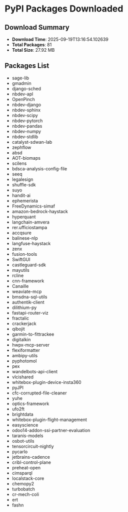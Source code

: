 # PyPI Packages Downloaded

## Download Summary
- **Download Time**: 2025-09-19T13:16:54.102639
- **Total Packages**: 81
- **Total Size**: 27.92 MB

## Packages List
- sage-lib
- gmadmin
- django-sched
- nbdev-apl
- OpenPinch
- nbdev-django
- nbdev-sphinx
- nbdev-scipy
- nbdev-pytorch
- nbdev-pandas
- nbdev-numpy
- nbdev-stdlib
- catalyst-sdwan-lab
- zephflow
- absd
- AOT-biomaps
- scilens
- bdsca-analysis-config-file
- seeq
- legalesign
- shuffle-sdk
- suyo
- handit-ai
- ephemerista
- FreeDynamics-simaf
- amazon-bedrock-haystack
- hyperquant
- langchain-amvera
- rer.ufficiostampa
- accqsure
- balinese-nlp
- langfuse-haystack
- zenx
- fusion-tools
- SwiftGUI
- castleguard-sdk
- mayutils
- rcline
- cnn-framework
- Canaille
- weaviate-mcp
- bmsdna-sql-utils
- authentik-client
- dilithium-py
- fastapi-router-viz
- fractalic
- crackerjack
- qibojit
- garmin-to-fittrackee
- digitalkin
- hwpx-mcp-server
- flexiformatter
- ambipy-utils
- pyphotomol
- pex
- wandelbots-api-client
- vlcishared
- whitebox-plugin-device-insta360
- pyJPI
- cfc-corrupted-file-cleaner
- yuhe
- optics-framework
- ufo2ft
- brightdata
- whitebox-plugin-flight-management
- easyscience
- odoo14-addon-ssi-partner-evaluation
- taranis-models
- osbot-utils
- tensorcircuit-nightly
- pycarlo
- jetbrains-cadence
- cribl-control-plane
- preheat-open
- cimsparql
- localstack-core
- chemopy2
- turbobatch
- cr-mech-coli
- ert
- fashn
